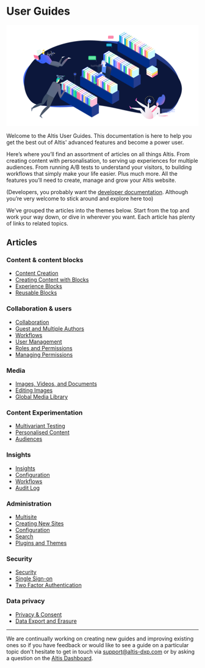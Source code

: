 # User Guides

![](./assets/banner-welcome.png)

Welcome to the Altis User Guides. This documentation is here to help you get the best out of Altis' advanced features and become a power user.

Here’s where you’ll find an assortment of articles on all things Altis. From creating content with personalisation, to serving up experiences for multiple audiences. From running A/B tests to understand your visitors, to building workflows that simply make your life easier. Plus much more. All the features you’ll need to create, manage and grow your Altis website.

(Developers, you probably want the [developer documentation](https://docs.altis-dxp.com/). Although you’re very welcome to stick around and explore here too)

We’ve grouped the articles into the themes below. Start from the top and work your way down, or dive in wherever you want. Each article has plenty of links to related topics.

## Articles
### Content & content blocks
- [Content Creation](content-and-content-blocks/content-creation.md)
- [Creating Content with Blocks](content-and-content-blocks/creating-content-with-blocks.md)
- [Experience Blocks](content-and-content-blocks/experience-blocks.md)
- [Reusable Blocks](content-and-content-blocks/reusable-blocks.md)

### Collaboration & users
- [Collaboration](collaboration-and-users/collaboration.md)
- [Guest and Multiple Authors](collaboration-and-users/guest-and-multiple-authors.md)
- [Workflows](collaboration-and-users/workflows.md)
- [User Management](collaboration-and-users/user-management.md)
- [Roles and Permissions](collaboration-and-users/roles-and-permissions.md)
- [Managing Permissions](collaboration-and-users/managing-permissions.md)

### Media
- [Images, Videos, and Documents](media/images-videos-and-documents.md)
- [Editing Images](media/editing-images.md)
- [Global Media Library](media/global-media-library.md)

### Content Experimentation
- [Multivariant Testing](personalising-content/multivariant-testing.md)
- [Personalised Content](personalising-content/personalised-content.md)
- [Audiences](personalising-content/audiences.md)


### Insights
- [Insights](insights/insights.md)
- [Configuration](insights/configuration.md)
- [Workflows](insights/workflows.md)
- [Audit Log](insights/audit-log.md)

### Administration
- [Multisite](administration/multisite.md)
- [Creating New Sites](administration/creating-new-sites.md)
- [Configuration](administration/configuration.md)
- [Search](administration/search.md)
- [Plugins and Themes](administration/plugins-and-themes.md)

### Security
- [Security](security/security.md)
- [Single Sign-on](security/single-sign-on.md)
- [Two Factor Authentication](security/two-factor-authentication.md)

### Data privacy
- [Privacy & Consent](data-privacy/privacy-and-consent.md)
- [Data Export and Erasure](data-privacy/data-export-and-erasure.md)

---
We are continually working on creating new guides and improving existing ones so if you have feedback or would like to see a guide on a particular topic don't hesitate to get in touch via [support@altis-dxp.com](mailto://support@altis-dxp.com) or by asking a question on the [Altis Dashboard](https://dashboard.altis-dxp.com/#/support/new/question).
